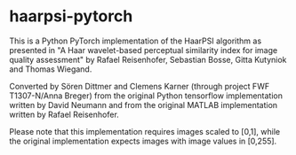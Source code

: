 # haarpsi-pytorch
This is a Python PyTorch implementation of the HaarPSI algorithm as presented in "A Haar wavelet-based perceptual similarity index for image quality assessment" by Rafael Reisenhofer, Sebastian Bosse, Gitta Kutyniok and Thomas Wiegand.

Converted by Sören Dittmer and Clemens Karner (through project FWF T1307-N/Anna Breger) from the original Python tensorflow implementation written by David Neumann and from the original MATLAB implementation written by Rafael Reisenhofer.

Please note that this implementation requires images scaled to [0,1], while the original implementation expects images with image values in [0,255].

